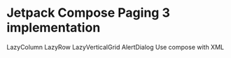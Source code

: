 # Jetpack Compose Paging 3 implementation 
LazyColumn
LazyRow
LazyVerticalGrid
AlertDialog
Use compose with XML
